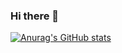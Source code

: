 ### Hi there 👋

[![Anurag's GitHub stats](https://github-readme-stats.vercel.app/api?username=AkhilSoni0102)](https://github.com/anuraghazra/github-readme-stats)

